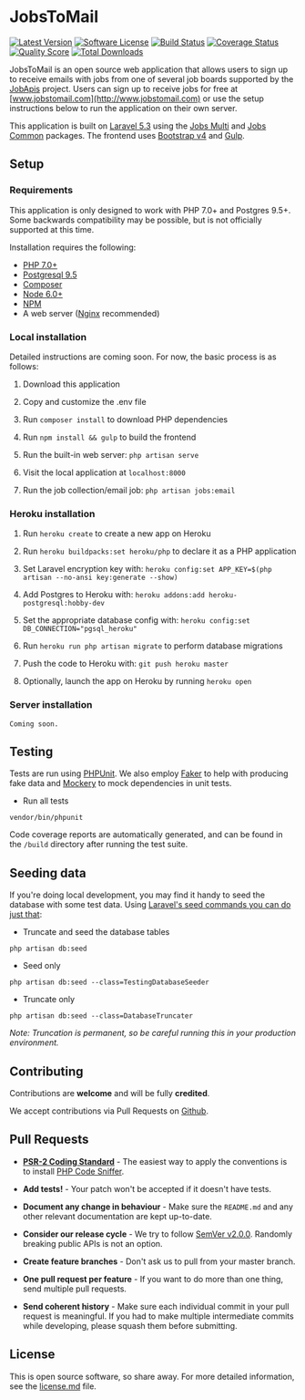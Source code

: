 # JobsToMail

[![Latest Version](https://img.shields.io/github/release/jobapis/jobs-to-mail.svg?style=flat-square)](https://github.com/jobapis/jobs-to-mail/releases)
[![Software License](https://img.shields.io/badge/license-APACHE%202.0-brightgreen.svg?style=flat-square)](license.md)
[![Build Status](https://img.shields.io/travis/jobapis/jobs-to-mail/master.svg?style=flat-square&1)](https://travis-ci.org/jobapis/jobs-to-mail)
[![Coverage Status](https://img.shields.io/scrutinizer/coverage/g/jobapis/jobs-to-mail.svg?style=flat-square)](https://scrutinizer-ci.com/g/jobapis/jobs-to-mail/code-structure)
[![Quality Score](https://img.shields.io/scrutinizer/g/jobapis/jobs-to-mail.svg?style=flat-square)](https://scrutinizer-ci.com/g/jobapis/jobs-to-mail)
[![Total Downloads](https://img.shields.io/packagist/dt/jobapis/jobs-to-mail.svg?style=flat-square)](https://packagist.org/packages/jobapis/jobs-to-mail)

JobsToMail is an open source web application that allows users to sign up to receive emails with jobs from one of several job boards supported by the [JobApis](http://www.jobapis.com/) project. Users can sign up to receive jobs for free at [www.jobstomail.com](http://www.jobstomail.com) or use the setup instructions below to run the application on their own server.

This application is built on [Laravel 5.3](http://laravel.com/) using the [Jobs Multi](https://github.com/jobapis/jobs-multi) and [Jobs Common](https://github.com/jobapis/jobs-common) packages. The frontend uses [Bootstrap v4](http://v4-alpha.getbootstrap.com/) and [Gulp](http://gulpjs.com/).

## Setup

### Requirements
This application is only designed to work with PHP 7.0+ and Postgres 9.5+. Some backwards compatibility may be possible, but is not officially supported at this time.

Installation requires the following:

- [PHP 7.0+](http://php.net/releases/7_0_0.php)
- [Postgresql 9.5](https://www.postgresql.org/)
- [Composer](https://getcomposer.org/)
- [Node 6.0+](https://nodejs.org/en/blog/release/v6.0.0/)
- [NPM](https://www.npmjs.com/)
- A web server ([Nginx](https://nginx.org/en/) recommended)

### Local installation
Detailed instructions are coming soon. For now, the basic process is as follows:

1. Download this application

2. Copy and customize the .env file

3. Run `composer install` to download PHP dependencies

4. Run `npm install && gulp` to build the frontend

5. Run the built-in web server: `php artisan serve`

6. Visit the local application at `localhost:8000`

7. Run the job collection/email job: `php artisan jobs:email`

### Heroku installation

1. Run `heroku create` to create a new app on Heroku

2. Run `heroku buildpacks:set heroku/php` to declare it as a PHP application

3. Set Laravel encryption key with: `heroku config:set APP_KEY=$(php artisan --no-ansi key:generate --show)`

4. Add Postgres to Heroku with: `heroku addons:add heroku-postgresql:hobby-dev`

5. Set the appropriate database config with: `heroku config:set DB_CONNECTION="pgsql_heroku"`

6. Run `heroku run php artisan migrate` to perform database migrations

7. Push the code to Heroku with: `git push heroku master`

8. Optionally, launch the app on Heroku by running `heroku open`

### Server installation
```
Coming soon.
```

## Testing
Tests are run using [PHPUnit](https://phpunit.de/). We also employ [Faker](https://github.com/fzaninotto/Faker) to help with producing fake data and [Mockery](http://docs.mockery.io/en/latest/) to mock dependencies in unit tests.

- Run all tests
```
vendor/bin/phpunit
```

Code coverage reports are automatically generated, and can be found in the `/build` directory after running the test suite.

## Seeding data
If you're doing local development, you may find it handy to seed the database with some test data. Using [Laravel's seed commands you can do just that](https://laravel.com/docs/5.3/seeding):

- Truncate and seed the database tables
```
php artisan db:seed
```

- Seed only
```
php artisan db:seed --class=TestingDatabaseSeeder
```

- Truncate only
```
php artisan db:seed --class=DatabaseTruncater
```

_Note: Truncation is permanent, so be careful running this in your production environment._

## Contributing

Contributions are **welcome** and will be fully **credited**.

We accept contributions via Pull Requests on [Github](https://github.com/jobapis/jobs-to-mail).

## Pull Requests

- **[PSR-2 Coding Standard](https://github.com/php-fig/fig-standards/blob/master/accepted/PSR-2-coding-style-guide.md)** - The easiest way to apply the conventions is to install [PHP Code Sniffer](http://pear.php.net/package/PHP_CodeSniffer).

- **Add tests!** - Your patch won't be accepted if it doesn't have tests.

- **Document any change in behaviour** - Make sure the `README.md` and any other relevant documentation are kept up-to-date.

- **Consider our release cycle** - We try to follow [SemVer v2.0.0](http://semver.org/). Randomly breaking public APIs is not an option.

- **Create feature branches** - Don't ask us to pull from your master branch.

- **One pull request per feature** - If you want to do more than one thing, send multiple pull requests.

- **Send coherent history** - Make sure each individual commit in your pull request is meaningful. If you had to make multiple intermediate commits while developing, please squash them before submitting.

## License

This is open source software, so share away. For more detailed information, see the [license.md](license.md) file.
